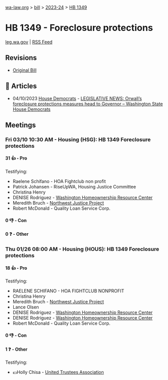 [wa-law.org](/) > [bill](/bill/) > [2023-24](/bill/2023-24/) > [HB 1349](/bill/2023-24/hb/1349/)

# HB 1349 - Foreclosure protections
[leg.wa.gov](https://app.leg.wa.gov/billsummary?BillNumber=1349&Year=2023&Initiative=false) | [RSS Feed](./rss.xml)

## Revisions
* [Original Bill](1/)

## 📰 Articles
* 04/10/2023 [House Democrats](/org/house_democrats/) - [LEGISLATIVE NEWS: Orwall’s foreclosure protections measures head to Governor – Washington State House Democrats](https://housedemocrats.wa.gov/blog/2023/04/10/legislative-news-orwalls-foreclosure-protections-measures-head-to-governor/#:~:text=HB%201349)

## Meetings
### Fri 03/10 10:30 AM - Housing (HSG): HB 1349 Foreclosure protections
#### 31 👍 - Pro
Testifying:
* Raelene Schifano - HOA Fightclub non profit
* Patrick Johansen - RiseUpWA, Housing Justice Committee
* Christina Henry
* DENISE Rodriguez - [Washington Homeownership Resource Center](/org/washington_homeownership_resource_center/)
* Meredith Bruch - [Northwest Justice Project](/org/northwest_justice_project/)
* Robert McDonald - Quality Loan Service Corp.

#### 0 👎 - Con

#### 0 ❓ - Other

### Thu 01/26 08:00 AM - Housing (HOUS): HB 1349 Foreclosure protections
#### 18 👍 - Pro
Testifying:
* RAELENE SCHIFANO - HOA FIGHTCLUB NONPROFIT
* Christina Henry
* Meredith Bruch - [Northwest Justice Project](/org/northwest_justice_project/)
* Lance Olsen
* DENISE Rodriguez - [Washington Homeownership Resource Center](/org/washington_homeownership_resource_center/)
* DENISE Rodriguez - [Washington Homeownership Resource Center](/org/washington_homeownership_resource_center/)
* Robert McDonald - Quality Loan Service Corp.

#### 0 👎 - Con

#### 1 ❓ - Other
Testifying:
* 💵Holly Chisa - [United Trustees Association](/org/united_trustees_association/)

